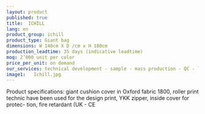 ```yaml
---
layout: product
published: true
title:  ICHILL
lang: en
product_group: ichill
product_type: Giant bag
dimensions: W 140cm X D /cm x H 180cm
production_leadtime: 35 days (indicative leadtime)
moq: 2’000 unit per color
price_per_unit: on demand
our_services: technical development - sample - mass production - QC - logistic - shipping
image1:   Ichill.jpg
---
```

Product specifications: giant cushion cover in Oxford fabric 1800, roller print technic have been used for the design print, YKK zipper, inside cover for protec- tion, fire retardant (UK - CE

